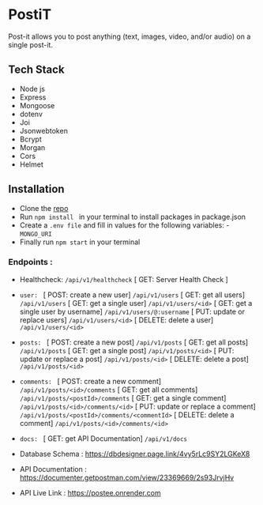 # PostiT
 Post-it allows you to post anything (text, images, video, and/or audio) on a single post-it.

 ## Tech Stack
- Node js
- Express
- Mongoose
- dotenv
- Joi
- Jsonwebtoken
- Bcrypt
- Morgan
- Cors
- Helmet

## Installation
- Clone the [repo](https://github.com/nwachee/PostiT.git) 
- Run `npm install ` in your terminal to install packages in package.json
- Create a `.env file` and fill in values for the following variables: - `MONGO_URI`
- Finally run `npm start` in your terminal


### Endpoints : 
- Healthcheck: `/api/v1/healthcheck` 
    [ GET: Server Health Check ]

 - `user: `
    [ POST: create a new user]  `/api/v1/users`
    [ GET: get all users]  `/api/v1/users`
    [ GET: get a single user] `/api/v1/users/<id>`
    [ GET: get a single user by username] `/api/v1/users/@:username`
    [ PUT: update or replace users] `/api/v1/users/<id>`
    [ DELETE: delete a user] `/api/v1/users/<id>`

 - `posts: `
    [ POST: create a new post]  `/api/v1/posts`
    [ GET: get all posts] `/api/v1/posts`
    [ GET: get a single post] `/api/v1/posts/<id>`
    [ PUT: update or replace a post] `/api/v1/posts/<id>`
    [ DELETE: delete a post] `/api/v1/posts/<id>`
    
 - `comments: `
    [ POST: create a new comment]  `/api/v1/posts/<id>/comments`
    [ GET: get all comments] `/api/v1/posts/<postId>/comments`
    [ GET: get a single comment] `/api/v1/posts/<id>/comments/<id>`
    [ PUT: update or replace a comment] `/api/v1/posts/<postId>/comments/<commentId>`
    [ DELETE: delete a comment] `/api/v1/posts/<id>/comments/<id>`

- `docs: `
   [ GET: get API Documentation] `/api/v1/docs`


- Database Schema : https://dbdesigner.page.link/4vy5rLc9SY2LGKeX8

- API Documentation : https://documenter.getpostman.com/view/23369669/2s93JrvjHv

- API Live Link : https://postee.onrender.com


